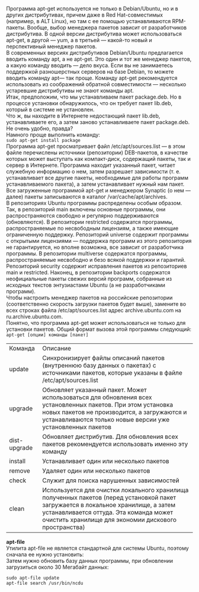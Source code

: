 Программа apt-get используется не только в Debian/Ubuntu, но и в других дистрибутивах, причем даже в Red Hat-совместимых (например, в ALT Linux), но там с ее помощью устанавливаются RPM-пакеты. Вообще, выбор менеджера пакетов зависит от разработчиков дистрибутива. В одной версии дистрибутива может использоваться apt-get, в другой — yum, а в третьей — какой-то новый и перспективный менеджер пакетов.  
В современных версиях дистрибутивов Debian/Ubuntu предлагается вводить команду apt, а не apt-get. Это один и тот же менеджер пакетов, а какую команду вводить — де­ло вкуса. Если вы не занимаетесь поддержкой разношерстных серверов на базе Debian, то можете вводить команду apt— так проще. Команду apt-get рекомендуется использовать из соображений обратной совместимости — несколько устаревшие ди­стрибутивы не знают команды apt.  
Итак, предположим, что мы устанавливаем пакет package.deb. Но в процессе установки обнаружилось, что он требует пакет lib.deb, который в системе не установлен.  
Что ж, вы находите в Интернете недостающий пакет lib.deb, устанавливаете его, а затем заново устанавливаете пакет package.deb. Не очень удобно, правда?  
Намного проще выполнить команду:  
`sudo apt-get install package`  
Программа apt-get просматривает файл /etc/apt/sources.list — в этом файле перечислены источники (репозитории) DEB-пакетов, в качестве которых может выступать как компакт-диск, содержащий пакеты, так и сервер в Интернете. Программа находит указанный пакет, читает служебную информацию о нем, затем разрешает зависимости (т. е. устанавливает все другие пакеты, необходимые для работы программ устанавливаемого пакета), а затем устанавливает нужный нам пакет. Все загруженные программой apt-get и менеджером Synaptic (о нем — далее) пакеты записываются в каталог /var/cache/apt/archives.  
В репозиториях Ubuntu программы распределены особым образом. Так, в репозиторий main включены основные программы, они распространяются свободно и регулярно поддерживаются (обновляются). В репозитории restricted содержатся программы, распространяемые по несвободным лицензиям, а также имеющие ограниченную поддержку. Репозиторий universe содержит программы с открытыми лицензиями — поддержка программ из этого репозитория не гарантируется, но вполне возможна, все зависит от разработчика программы. В репозитории multiverse содержатся программы, распространяемые несвободно и безо всякой поддержки и гарантий. Репозиторий security содержит исправления пакетов из репозиториев main и restricted. Наконец, в репозитории backports содержатся неофициальные пакеты свежих версий программ, собранные из исходных текстов энтузиастами Ubuntu (а не разработчиками программ).  
Чтобы настроить менеджер пакетов на российские репозитории (соответственно скорость загрузки пакетов будет выше), замените во всех строках файла /etc/apt/sources.list адрес archive.ubuntu.com на ru.archive.ubuntu.com.  
Понятно, что программа apt-get может использоваться не только для установки пакетов. Общий формат вызова этой программы следующий:  
`apt-get [опции] команды [пакет]`




|  |  |
| --- | --- |
| Команда | Описание |
| update | Синхронизирует файлы описаний пакетов (внутреннюю базу данных о паке­тах) с источниками пакетов, которые указаны в файле /etc/apt/sources.list |
| upgrade | Обновляет указанный пакет. Может использоваться для обновления всех установленных пакетов. При этом установка новых пакетов не производится, а загружаются и устанавливаются только новые версии уже установленных пакетов |
| dist-upgrade | Обновляет дистрибутив. Для обновления всех пакетов рекомендуется исполь­зовать именно эту команду |
| install | Устанавливает один или несколько пакетов |
| remove | Удаляет один или несколько пакетов |
| check | Служит для поиска нарушенных зависимостей |
| clean | Используется для очистки локального хранилища полученных пакетов (перед установкой пакет загружается в локальное хранилище, а затем устанавлива­ется оттуда. Эта команда может очистить хранилище для экономии дискового пространства) |


**apt-file**  
Утилита apt-file не является стандартной для системы Ubuntu, поэтому сначала ее нужно установить:  
Затем нужно обновить базу данных программы, при обновлении загрузиться около 30 Мегабайт данных:


`sudo apt-file update`  
`apt-file search /usr/bin/ncdu`

